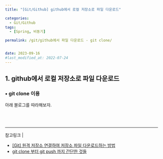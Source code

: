 ```yaml
---
title: "[Git/Github] github에서 로컬 저장소로 파일 다운로드"

categories:
  - Git/Github
tags:
  - [Spring, 비동기]

permalink: /git/github에서 파일 다운로드 - git clone/


date: 2023-09-16
#last_modified_at: 2022-07-24
---
```


## 1. github에서 로컬 저장소로 파일 다운로드
### • git clone 이용
아래 블로그를 따라해보자.
<br><br><br><br>

---
참고링크 | <br>
- [[Git] 원격 저장소 연결하여 저장소 파일 다운로드하는 방법](https://jforj.tistory.com/121)
- [git clone 부터 git push 까지 간단한 것들](https://jerrys-ai-lab.tistory.com/17)
  <br><br><br><br>